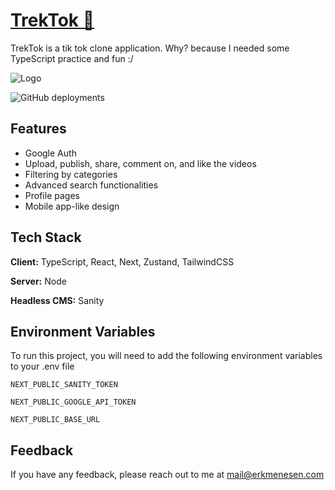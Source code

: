 
#  [TrekTok 🚀](https://trektok.vercel.app/)

TrekTok is a tik tok clone application.
Why? because I needed some TypeScript practice and fun :/


![Logo](https://trektok.vercel.app/_next/image?url=%2F_next%2Fstatic%2Fmedia%2Ftrektok-logo.8584f192.png&w=1920&q=75)


![GitHub deployments](https://img.shields.io/github/deployments/erkmenesen/trektok/production?label=production%20build)

## Features

- Google Auth
- Upload, publish, share, comment on, and like the videos
- Filtering by categories
- Advanced search functionalities
- Profile pages
- Mobile app-like design


## Tech Stack

**Client:** TypeScript, React, Next, Zustand, TailwindCSS

**Server:** Node

**Headless CMS:** Sanity


## Environment Variables

To run this project, you will need to add the following environment variables to your .env file

`NEXT_PUBLIC_SANITY_TOKEN`

`NEXT_PUBLIC_GOOGLE_API_TOKEN`

`NEXT_PUBLIC_BASE_URL`


## Feedback

If you have any feedback, please reach out to me at mail@erkmenesen.com


